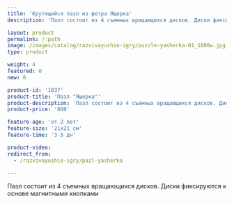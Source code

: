```yaml
---
title: 'Крутящийся пазл из фетра Ящерка'
description: 'Пазл состоит из 4 съемных вращающихся дисков. Диски фиксируются к основе магнитными кнопками'

layout: product
permalink: /:path
image: /images/catalog/razvivayushie-igry/puzzle-yasherka-01_1600w.jpg
type: product

weight: 4
featured: 0
new: 0

product-id: '1037'
product-title: 'Пазл "Ящерка"'
product-description: 'Пазл состоит из 4 съемных вращающихся дисков. Диски фиксируются к основе магнитными кнопками'
product-price: '800'

feature-age: 'от 2 лет'
feature-size: '21х21 см'
feature-time: '3-5 дн'

product-video: 
redirect_from:
  - /razvivayushie-igry/pazl-yasherka

---
```

Пазл состоит из 4 съемных вращающихся дисков. Диски фиксируются к основе магнитными кнопками